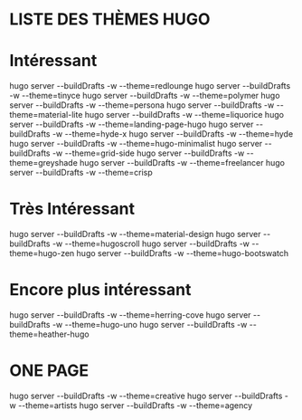 
**LISTE DES THÈMES HUGO**
=========================

# Intéressant
hugo server --buildDrafts -w      --theme=redlounge
hugo server --buildDrafts -w      --theme=tinyce
hugo server --buildDrafts -w      --theme=polymer
hugo server --buildDrafts -w      --theme=persona
hugo server --buildDrafts -w      --theme=material-lite
hugo server --buildDrafts -w      --theme=liquorice
hugo server --buildDrafts -w      --theme=landing-page-hugo
hugo server --buildDrafts -w      --theme=hyde-x
hugo server --buildDrafts -w      --theme=hyde
hugo server --buildDrafts -w      --theme=hugo-minimalist
hugo server --buildDrafts -w      --theme=grid-side
hugo server --buildDrafts -w      --theme=greyshade
hugo server --buildDrafts -w      --theme=freelancer
hugo server --buildDrafts -w      --theme=crisp

# Très Intéressant
hugo server --buildDrafts -w      --theme=material-design
hugo server --buildDrafts -w      --theme=hugoscroll
hugo server --buildDrafts -w      --theme=hugo-zen
hugo server --buildDrafts -w      --theme=hugo-bootswatch

# Encore plus intéressant
hugo server --buildDrafts -w      --theme=herring-cove
hugo server --buildDrafts -w      --theme=hugo-uno
hugo server --buildDrafts -w      --theme=heather-hugo

# ONE PAGE
hugo server --buildDrafts -w      --theme=creative
hugo server --buildDrafts -w      --theme=artists
hugo server --buildDrafts -w      --theme=agency

